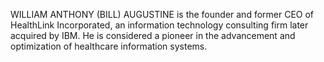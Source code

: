 WILLIAM ANTHONY (BILL) AUGUSTINE is the founder and former CEO of HealthLink Incorporated, an information technology consulting firm later acquired by IBM. He is considered a pioneer in the advancement and optimization of healthcare information systems.
